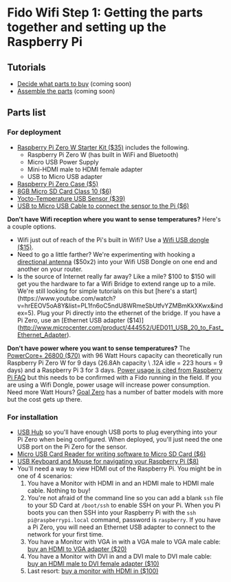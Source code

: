 # Fido Wifi Step 1: Getting the parts together and setting up the Raspberry Pi

## Tutorials
- [Decide what parts to buy]() (coming soon)
- [Assemble the parts]() (coming soon)

## Parts list 

### For deployment 

- [Raspberry Pi Zero W Starter Kit ($35)](http://www.microcenter.com/product/475719/Raspberry_Pi_Zero_W_Starter_Kit) includes the following. 
  - Raspberry Pi Zero W (has built in WiFi and Bluetooth)
  - Micro USB Power Supply 
  - Mini-HDMI male to HDMI female adapter
  - USB to Micro USB adapter
- [Raspberry Pi Zero Case ($5)](http://cart.microcenter.com/cart.aspx?RedirectUrl=http://www.microcenter.com)  
- [8GB Micro SD Card Class 10 ($6)](http://www.microcenter.com/product/366174/8GB_microSDHC_Class_10_Flash_Memory_Card)
- [Yocto-Temperature USB Sensor ($39)](http://www.yoctopuce.com/EN/products/usb-environmental-sensors/yocto-temperature)
- [USB to Micro USB Cable to connect the sensor to the Pi ($6)](http://www.microcenter.com/product/472118/3_ft_Micro_USB_Cable_-_Black)

__Don't have Wifi reception where you want to sense temperatures?__ Here's a couple options. 

- Wifi just out of reach of the Pi's built in Wifi? Use a [Wifi USB dongle ($15)](http://www.microcenter.com/product/361805/TL-WN722N_150Mbps_Wireless_N_USB_Adapter).
- Need to go a little farther? We're experimenting with hooking a [directional antenna](https://www.neweggbusiness.com/Product/Product.aspx?Item=9SIV00Y5DD2371&nm_mc=KNC-GoogleBizMKPL-PC&cm_mmc=KNC-GoogleBizMKPL-PC-_-pla-_-Network+-+Interface+Cards-_-9SIV00Y5DD2371&gclid=CKfn2dK5_NICFcOKswodgjsKnQ) ($50x2) into your Wifi USB Dongle on one end and another on your router.
- Is the source of Internet really far away? Like a mile? $100 to $150  will get you the hardware to far a Wifi Bridge to extend range up to a mile. We're still  looking for simple tutorials on this but [here's a start](https://www.youtube.com/watch?v=hrEEOV5oA8Y&list=PL1fn6oC5ndU8WRmeSbUtfvYZMBmKkXKwx&index=5). Plug your Pi directly into the ethernet of the bridge. If you have a Pi Zero, use an [Ethernet USB adapter ($14)](http://www.microcenter.com/product/444552/UED011_USB_20_to_Fast_Ethernet_Adapter).


__Don't have power where you want to sense temperatures?__ The [PowerCore+ 26800 ($70)](https://www.anker.com/products/A1374011) with 96 Watt Hours capacity can theoretically run Raspberry Pi Zero W for 9 days (26.8Ah capacity \ .12A idle = 223 hours = 9 days) and a Raspberry Pi 3 for 3 days. [Power usage is cited from Raspberry Pi FAQ](https://www.raspberrypi.org/help/faqs/#powerReqs) but this needs to be confirmed with a Fido running in the field. If you are using a Wifi Dongle, power usage will increase power consumption. Need more Watt Hours? [Goal Zero](http://www.goalzero.com/p/164/goal-zero-yeti-150-portable-power-station) has a number of batter models with more but the cost gets up there. 


### For installation 
- [USB Hub](http://www.microcenter.com/product/423456/4-Port_USB_20_HUB) so you'll have enough USB ports to plug everything into your Pi Zero when being configured. When deployed, you'll just need the one USB port on the Pi Zero for the sensor.
- [Micro USB Card Reader for writing software to Micro SD Card ($6)](http://www.microcenter.com/product/351651/GFR204SD_10-in-1_USB20_Card_Reader-Writer_-_Green)
- [USB Keyboard and Mouse for navigating your Raspberry Pi ($8)](http://www.microcenter.com/product/466207/USB_Keyboard_-_Mouse_Combo)
- You'll need a way to view HDMI out of the Raspberry Pi. You might be in one of 4 scenarios: 
  1. You have a Monitor with HDMI in and an HDMI male to HDMI male cable. Nothing to buy!
  2. You're not afraid of the command line so you can add a blank `ssh` file to your SD Card at `/boot/ssh` to enable SSH on your Pi. When you Pi boots you can then SSH into your Raspberry Pi with the `ssh pi@raspberrypi.local` command, password is `raspberry`. If you have a Pi Zero, you will need an Ethernet USB adapter to connect to the network for your first time.
  3. You have a Monitor with VGA in with a VGA male to VGA male cable: [buy an HDMI to VGA adapter ($20)](http://www.microcenter.com/product/431859/hdmi_to_vga_adapter_with_audio)
  4. You have a Monitor with DVI in and a DVI male to DVI male cable: [buy an HDMI male to DVI female adapter ($10)](http://www.microcenter.com/product/355992/HDMI_Male_to_DVI_Female_Adapter) 
  5. Last resort: [buy a monitor with HDMI in ($100)](http://www.microcenter.com/product/462882/S22F350FHN_22_HD_LED_Monitor)


